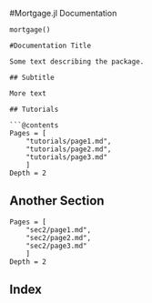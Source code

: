 #Mortgage.jl Documentation

```@docs
mortgage()

#Documentation Title
 
Some text describing the package.
 
## Subtitle
 
More text
 
## Tutorials
 
```@contents
Pages = [
    "tutorials/page1.md",
    "tutorials/page2.md",
    "tutorials/page3.md"
    ]
Depth = 2
```
 
## Another Section
```@contents
Pages = [
    "sec2/page1.md",
    "sec2/page2.md",
    "sec2/page3.md"
    ]
Depth = 2
```
 
## Index
 
```@index
```